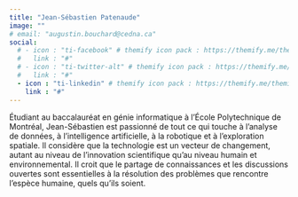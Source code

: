 ```yaml
---
title: "Jean-Sébastien Patenaude"
image: ""
# email: "augustin.bouchard@cedna.ca"
social:
  # - icon : "ti-facebook" # themify icon pack : https://themify.me/themify-icons
  #   link : "#"
  # - icon : "ti-twitter-alt" # themify icon pack : https://themify.me/themify-icons
  #   link : "#"
  - icon : "ti-linkedin" # themify icon pack : https://themify.me/themify-icons
    link : "#"
---
```


Étudiant au baccalauréat en génie informatique à l’École Polytechnique de Montréal, Jean-Sébastien est passionné de tout ce qui touche à l’analyse de données, à l’intelligence artificielle, à la robotique et à l’exploration spatiale. Il considère que la technologie est un vecteur de changement, autant au niveau de l’innovation scientifique qu’au niveau humain et environnemental. Il croit que le partage de connaissances et les discussions ouvertes sont essentielles à la résolution des problèmes que rencontre l’espèce humaine, quels qu’ils soient.
